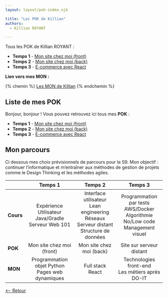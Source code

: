 ```yaml
---
layout: layout/pok-index.njk

title: "Les POK de Killian"
authors:
  - Killian ROYANT

---
```


<!-- début résumé -->

Tous les POK de Killian ROYANT :

- **Temps 1** - [Mon site chez moi (front)](temps-1/)
- **Temps 2** - [Mon site chez moi (back)](temps-2)
- **Temps 3** - [E-commerce avec React](temps-3)

<!-- fin résumé -->

**Lien vers mes MON :**

{% chemin %} [Les MON de Killian](../../mon/royantk) {% endchemin %}

## Liste de mes POK

Bonjour, bonjour ! Vous pouvez retrouvez ici tous mes **POK** :

- **Temps 1** - [Mon site chez moi (front)](temps-1)
- **Temps 2** - [Mon site chez moi (back)](temps-2)
- **Temps 3** - [E-commerce avec React](temps-3)

## Mon parcours

Ci dessous mes choix prévisionnels de parcours pour le S9. Mon objectif : continuer l’informatique et m’entraîner aux méthodes de gestion de projets comme le Design Thinking et les méthodes agiles.

|  | **Temps 1** | **Temps 2** | **Temps 3** |
|---|:---:|:---:|:---:|
| **Cours** | Expérience Utilisateur<br>Java/Gradle<br>Serveur Web 101 | Interface utilisateur<br>Lean engineering<br>Réseaux<br>Serveur distant<br>Structure de données | Programmation par tests<br>AWS/Docker<br>Algorithmie<br>No/Low code<br>Management visuel |
| **POK** | Mon site chez moi (front) | Mon site chez moi (back) | Site sur serveur distant |
| **MON** | Programmation objet Python<br>Pages web dynamiques | Full stack<br>React | Technologies front-end<br>Les métiers après DO-IT |

[<-- Retour](../)
